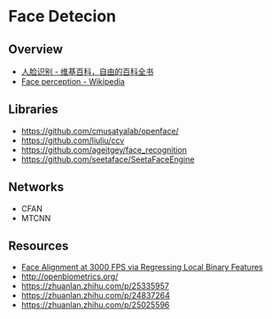 # Face Detecion


## Overview

- [人脸识别 - 维基百科，自由的百科全书](https://zh.wikipedia.org/wiki/%E4%BA%BA%E8%84%B8%E8%AF%86%E5%88%AB)
- [Face perception - Wikipedia](https://en.wikipedia.org/wiki/Face_perception)


## Libraries

- https://github.com/cmusatyalab/openface/
- https://github.com/liuliu/ccv
- https://github.com/ageitgey/face_recognition
- https://github.com/seetaface/SeetaFaceEngine


## Networks

- CFAN
- MTCNN


## Resources

- [Face Alignment at 3000 FPS via Regressing Local Binary Features](http://www.jiansun.org/papers/CVPR14_FaceAlignment.pdf)
- http://openbiometrics.org/
- https://zhuanlan.zhihu.com/p/25335957
- https://zhuanlan.zhihu.com/p/24837264
- https://zhuanlan.zhihu.com/p/25025596

